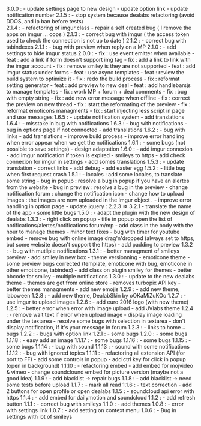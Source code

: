 3.0.0 :
    - update settings page to new design
    - update option link
    - update notification number
2.1.5 :
    - stop system because dealabs refactoring (avoid DDOS, and ip ban before tests)   
2.1.4 : 
    - refactoring of imgur class
    - repair a self created bug ( I remove the apps on imgur ... oops )
2.1.3 :
    - correct bug with imgur ( the access token used to check the connection is not up to date )
2.1.2 :
    - correct bug with tabindexes
2.1.1 : 
    - bug with preview when reply on a MP
2.1.0 : 
    - add settings to hide imgur status
2.0.0 :
    - fix : use event emitter when available
    - feat : add a link if form doesn't support img tag
    - fix : add a link to link with the imgur account
    - fix : remove smiley is they are not supported
    - feat : add imgur status under forms
    - feat  : use async templates
    - feat : review the build system to optimize it
    - fix : redo the build process
    - fix : reformat setting generator
    - feat : add preview to new deal
    - feat : add handlebarsjs to manage templates
    - fix : work MP + forum + deal comments
    - fix : bug with empty string
    - fix : add new error message when offline
    - fix : correct the preview on new thread
    - fix : start the reformating of the preview
    - fix : reformat emoticons managments
    - fix : start injecting less script in page and use messages
1.6.5 :
    - update notification system
    - add translations
1.6.4 :
    - misstake in bug with notifications
1.6.3 : 
    - bug with notifications
    - bug in options page if not connected
    - add translations
1.6.2 :
    - bug with links
    - add translations
    - improve build process
    - improve error handling when error appear when we get the notifications
1.6.1 : 
    - some bugs (not possible to save settings)
    - design adaptation
1.6.0 :
    - add imgur connexion
    - add imgur notification if token is expired
    - smileys to https
    - add check connexion for imgur in settings
    - add somes translations
1.5.3 : 
    - update translation 
    - correct links
    - add debug 
    - add easter egg
1.5.2 : 
    - little bug when first request crash
1.5.1 : 
    - locales : add some locales, to translate some string
    - bug in popup : resolve a bug in popup if you have an alertes from the website
    - bug in preview : resolve a bug in the preview
    - change notification forum : change the notification icon
    - change how to upload images : the images are now uploaded in the Imgur object .
    - improve error handling in option page
    - update jquery : 2.2.3 => 3.2.1
    - translate the name of the app
    - some little bugs
1.5.0 : 
    - adapt the plugin with the new design of dealabs
1.3.3 : 
    - right click on popup 
    - title in popup open the list of notifications/alertes/notifications forum/mp
    - add class in the body with the hour to manage themes
    - minor text fixes
    - bug with timer for youtube embed
    - remove bug with online image drag'n'dropped (always set to https, but some website doesn't support the https)
    - add padding to preview
1.3.2 : 
    - bug with mutliple notifications
1.3.1 : 
    - better managment of smileys preview
    - add smiley in new box
    - theme versionning
    - emoticone theme
    - some preview bugs corrected (template, emoticone with bug, emoticone in other emoticone, tabindex)
    - add class on plugin smiley for themes
    - better bbcode for smiley
    - multiple notifications
1.3.0 : 
    - update to the new dealabs theme
    - themes are get from online store
    - removes turbopix API key
    - better themes managments
    - add new emojis
1.2.9 : 
    - add new theme, laboween
1.2.8 : 
    - add new theme, DealabSkin by oOKaMiZuKOo
1.2.7 : 
    - use imgur to upload images
1.2.6 :
    - add euro 2016 logo (with new theme)
1.2.5 :
    - better error when error with image upload
    - add JVlabs theme
1.2.4 :
    - remove wait text if error when upload image
    - display image loading under the textarea
    - resolve some bugs with selection in textarea
    - don't display notification, if it's your message in forum
1.2.3 :
    - links to home + bugs
1.2.2 :
    - bugs with option link
 1.2.1 :
    - some bugs
 1.2.0 :
    - some bugs
 1.1.18 :
    - easy add an image
 1.1.17 :
    - some bugs
 1.1.16 :
    - some bugs
 1.1.15 :
    - some bugs
 1.1.14 :
    - bug with sound
 1.1.13 :
    - sound with some notifications
 1.1.12 :
    - bug with ignored topics
1.1.11 :
    - refactoring all extension API (for port to FF)
    - add some controls in popup
    - add ctrl key for click in popup (open in background)
1.1.10 :
    - refactoring embed
    - add embed for mojvideo & vimeo
    - change soundclound embed for picture version (maybe not a good idea)
1.1.9 :
    - add blacklist -> repair bugs
 1.1.8 :
    - add blacklist -> need some tests before upload
1.1.7 :
    - mark all read
1.1.6 :
    - text correction
    - add 2 buttons for open profile or open dealabs
1.1.5 :
    - soundcloud api error with https
1.1.4 :
    - add embed for dailymotion and  soundcloud
1.1.2 :
    - add refresh button
1.1.1 :
    - correct bug with smileys
1.1.0 :
    - add themes
1.0.8 :
    - error with settings link
1.0.7 :
    - add setting on context menu
1.0.6 :
    - Bug in settings with lot of smileys